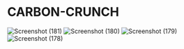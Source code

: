 # CARBON-CRUNCH

![Screenshot (181)](https://github.com/Amandeep4567/carbon-crunch/assets/90441055/151db211-15d2-484a-9498-bfabfd5bb4bd)
![Screenshot (180)](https://github.com/Amandeep4567/carbon-crunch/assets/90441055/c98132f4-63fa-4699-9929-8178dc31d582)
![Screenshot (179)](https://github.com/Amandeep4567/carbon-crunch/assets/90441055/436883bc-394e-4267-865f-915b9d9d5f8c)
![Screenshot (178)](https://github.com/Amandeep4567/carbon-crunch/assets/90441055/50221c6b-9f24-4620-a534-daef68c9051b)

